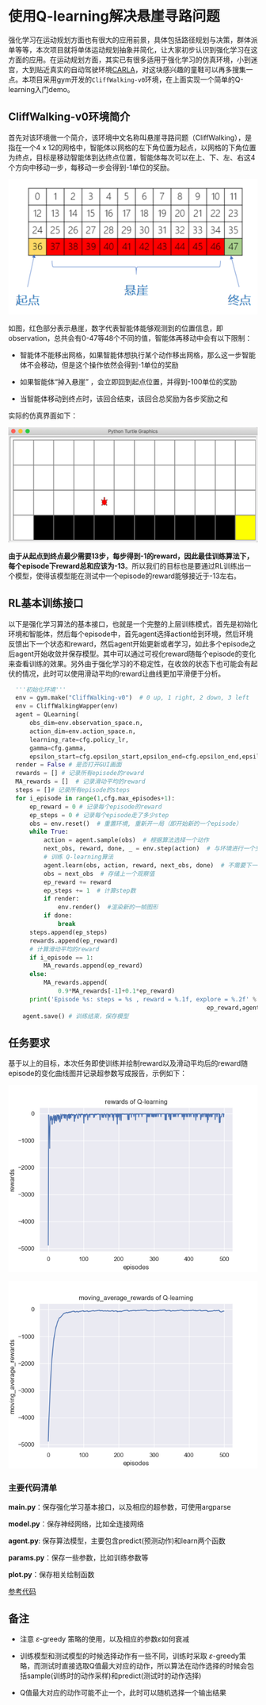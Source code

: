 # 使用Q-learning解决悬崖寻路问题

强化学习在运动规划方面也有很大的应用前景，具体包括路径规划与决策，群体派单等等，本次项目就将单体运动规划抽象并简化，让大家初步认识到强化学习在这方面的应用。在运动规划方面，其实已有很多适用于强化学习的仿真环境，小到迷宫，大到贴近真实的自动驾驶环境[CARLA](http://carla.org/)，对这块感兴趣的童鞋可以再多搜集一点。本项目采用gym开发的```CliffWalking-v0```环境，在上面实现一个简单的Q-learning入门demo。

## CliffWalking-v0环境简介

首先对该环境做一个简介，该环境中文名称叫悬崖寻路问题（CliffWalking），是指在一个4 x 12的网格中，智能体以网格的左下角位置为起点，以网格的下角位置为终点，目标是移动智能体到达终点位置，智能体每次可以在上、下、左、右这4个方向中移动一步，每移动一步会得到-1单位的奖励。

![](assets/cliffwalking_1.png)

如图，红色部分表示悬崖，数字代表智能体能够观测到的位置信息，即observation，总共会有0-47等48个不同的值，智能体再移动中会有以下限制：

* 智能体不能移出网格，如果智能体想执行某个动作移出网格，那么这一步智能体不会移动，但是这个操作依然会得到-1单位的奖励

* 如果智能体“掉入悬崖” ，会立即回到起点位置，并得到-100单位的奖励

* 当智能体移动到终点时，该回合结束，该回合总奖励为各步奖励之和

实际的仿真界面如下：

![](assets/cliffwalking_2.png)

**由于从起点到终点最少需要13步，每步得到-1的reward，因此最佳训练算法下，每个episode下reward总和应该为-13**。所以我们的目标也是要通过RL训练出一个模型，使得该模型能在测试中一个episode的reward能够接近于-13左右。

## RL基本训练接口

以下是强化学习算法的基本接口，也就是一个完整的上层训练模式，首先是初始化环境和智能体，然后每个episode中，首先agent选择action给到环境，然后环境反馈出下一个状态和reward，然后agent开始更新或者学习，如此多个episode之后agent开始收敛并保存模型。其中可以通过可视化reward随每个episode的变化来查看训练的效果。另外由于强化学习的不稳定性，在收敛的状态下也可能会有起伏的情况，此时可以使用滑动平均的reward让曲线更加平滑便于分析。

```python
  '''初始化环境'''  
  env = gym.make("CliffWalking-v0")  # 0 up, 1 right, 2 down, 3 left
  env = CliffWalkingWapper(env)
  agent = QLearning(
      obs_dim=env.observation_space.n,
      action_dim=env.action_space.n,
      learning_rate=cfg.policy_lr,
      gamma=cfg.gamma,
      epsilon_start=cfg.epsilon_start,epsilon_end=cfg.epsilon_end,epsilon_decay=cfg.epsilon_decay)
  render = False # 是否打开GUI画面
  rewards = [] # 记录所有episode的reward
  MA_rewards = []  # 记录滑动平均的reward
  steps = []# 记录所有episode的steps
  for i_episode in range(1,cfg.max_episodes+1):
      ep_reward = 0 # 记录每个episode的reward
      ep_steps = 0 # 记录每个episode走了多少step
      obs = env.reset()  # 重置环境, 重新开一局（即开始新的一个episode）
      while True:
          action = agent.sample(obs)  # 根据算法选择一个动作
          next_obs, reward, done, _ = env.step(action)  # 与环境进行一个交互
          # 训练 Q-learning算法
          agent.learn(obs, action, reward, next_obs, done)  # 不需要下一步的action
          obs = next_obs  # 存储上一个观察值
          ep_reward += reward
          ep_steps += 1  # 计算step数
          if render:
              env.render()  #渲染新的一帧图形
          if done:
              break
      steps.append(ep_steps)
      rewards.append(ep_reward)
      # 计算滑动平均的reward
      if i_episode == 1:
          MA_rewards.append(ep_reward)
      else:
          MA_rewards.append(
              0.9*MA_rewards[-1]+0.1*ep_reward) 
      print('Episode %s: steps = %s , reward = %.1f, explore = %.2f' % (i_episode, ep_steps,
                                                        ep_reward,agent.epsilon))                                 
    agent.save() # 训练结束，保存模型
```

## 任务要求

基于以上的目标，本次任务即使训练并绘制reward以及滑动平均后的reward随episode的变化曲线图并记录超参数写成报告，示例如下：

![rewards](assets/rewards.png)

![moving_average_rewards](assets/moving_average_rewards.png)

### 主要代码清单

**main.py**：保存强化学习基本接口，以及相应的超参数，可使用argparse

**model.py**：保存神经网络，比如全连接网络

**agent.py**: 保存算法模型，主要包含predict(预测动作)和learn两个函数

**params.py**：保存一些参数，比如训练参数等

**plot.py**：保存相关绘制函数

[参考代码](https://github.com/datawhalechina/leedeeprl-notes/tree/master/codes/Q-learning)

## 备注

* 注意 $\varepsilon$-greedy 策略的使用，以及相应的参数$\varepsilon$如何衰减
* 训练模型和测试模型的时候选择动作有一些不同，训练时采取 $\varepsilon$-greedy策略，而测试时直接选取Q值最大对应的动作，所以算法在动作选择的时候会包括sample(训练时的动作采样)和predict(测试时的动作选择)

* Q值最大对应的动作可能不止一个，此时可以随机选择一个输出结果
